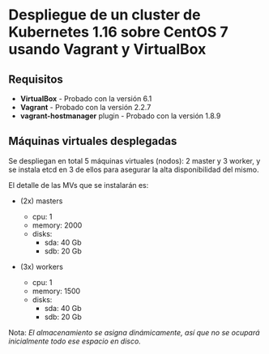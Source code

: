# Despliegue de un cluster de Kubernetes 1.16 sobre CentOS 7 usando Vagrant y VirtualBox

## Requisitos
* **VirtualBox** - Probado con la versión 6.1
* **Vagrant** - Probado con la versión 2.2.7
* **vagrant-hostmanager** plugin - Probado con la versión 1.8.9

## Máquinas virtuales desplegadas
Se despliegan en total 5 máquinas virtuales (nodos): 2 master y 3 worker, y se instala etcd en 3 de ellos para asegurar la alta disponibilidad del mismo.

El detalle de las MVs que se instalarán es:

* (2x) masters
    * cpu: 1
    * memory: 2000
    * disks:
        * sda: 40 Gb
        * sdb: 20 Gb

* (3x) workers
    * cpu: 1
    * memory: 1500
    * disks:
        * sda: 40 Gb
        * sdb: 20 Gb

Nota: *El almacenamiento se asigna dinámicamente, así que no se ocupará inicialmente todo ese espacio en disco.*
